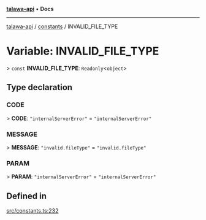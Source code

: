[**talawa-api**](../../README.md) • **Docs**

***

[talawa-api](../../modules.md) / [constants](../README.md) / INVALID\_FILE\_TYPE

# Variable: INVALID\_FILE\_TYPE

\> `const` **INVALID\_FILE\_TYPE**: `Readonly`\<`object`\>

## Type declaration

### CODE

\> **CODE**: `"internalServerError"` = `"internalServerError"`

### MESSAGE

\> **MESSAGE**: `"invalid.fileType"` = `"invalid.fileType"`

### PARAM

\> **PARAM**: `"internalServerError"` = `"internalServerError"`

## Defined in

[src/constants.ts:232](https://github.com/PalisadoesFoundation/talawa-api/blob/d0c167bb942c4778fba221c2cdd27665fc7dbf61/src/constants.ts#L232)
